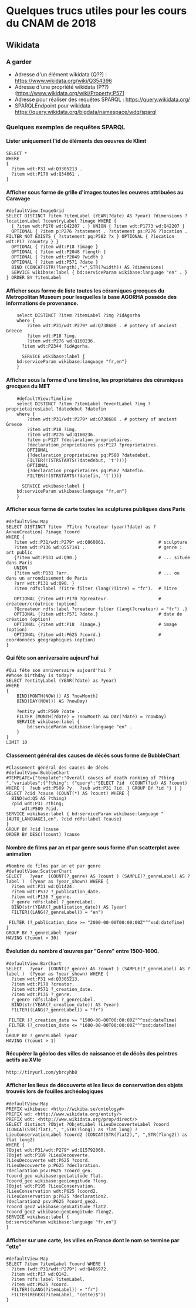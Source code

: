 # Quelques trucs utiles pour les cours du CNAM de 2018

## Wikidata

### A garder
* Adresse d'un élément wikidata (Q??) : https://www.wikidata.org/wiki/Q354396
* Adresse d'une propriété wikidata (P??) :https://www.wikidata.org/wiki/Property:P571
* Adresse pour réaliser des requêtes SPARQL : https://query.wikidata.org/
* SPARQLEndpoint pour wikidata https://query.wikidata.org/bigdata/namespace/wdq/sparql

### Quelques exemples de requêtes SPARQL

#### Lister uniquement l'id de éléments des oeuvres de Klimt
````sparql
SELECT *
WHERE
{
  ?item wdt:P31 wd:Q3305213 .
  ?item wdt:P170 wd:Q34661 .
}
````
#### Afficher sous forme de grille d'images toutes les oeuvres attribuées au Caravage
````
#defaultView:ImageGrid
SELECT DISTINCT ?item ?itemLabel (YEAR(?date) AS ?year) ?dimensions ?locationLabel ?countryLabel ?image WHERE {
  { ?item wdt:P170 wd:Q42207 . } UNION { ?item wdt:P1773 wd:Q42207 }
  OPTIONAL { ?item p:P276 ?statement . ?statement ps:P276 ?location . FILTER NOT EXISTS { ?statement pq:P582 ?x } OPTIONAL { ?location wdt:P17 ?country } }
  OPTIONAL { ?item wdt:P18 ?image }
  OPTIONAL { ?item wdt:P2048 ?length }
  OPTIONAL { ?item wdt:P2049 ?width }
  OPTIONAL { ?item wdt:P571 ?date }
  BIND (CONCAT(STR(?length),"×",STR(?width)) AS ?dimensions)
  SERVICE wikibase:label { bd:serviceParam wikibase:language "en" . }
} ORDER BY ?itemLabel
````

#### Afficher sous forme de liste toutes les céramiques grecques du Metropolitan Museum pour lesquelles la base AGORHA possède des informations de provenance.

````
	select DISTINCT ?item ?itemLabel ?img ?idAgorha
	where {
		?item wdt:P31/wdt:P279* wd:Q738680 . # pottery of ancient Greece
		?item wdt:P18 ?img.    
	    ?item wdt:P276 wd:Q160236.
	  ?item wdt:P2344 ?idAgorha.

	  SERVICE wikibase:label {
	bd:serviceParam wikibase:language "fr,en"}
	}
````

#### Afficher sous la forme d'une timeline, les propriétaires des céramiques grecques du MET 

````
	#defaultView:Timeline
	select DISTINCT ?item ?itemLabel ?eventLabel ?img ?proprietairesLabel ?datedebut ?datefin
	where {
		?item wdt:P31/wdt:P279* wd:Q738680 . # pottery of ancient Greece
		?item wdt:P18 ?img.    
	    ?item wdt:P276 wd:Q160236.
	    ?item p:P127 ?declaration_proprietaires.
	    ?declaration_proprietaires ps:P127 ?proprietaires.
	    OPTIONAL 
		{?declaration_proprietaires pq:P580 ?datedebut.
		FILTER(!(STRSTARTS(?datedebut, 't')))}
	    OPTIONAL 
		{?declaration_proprietaires pq:P582 ?datefin.
		FILTER(!(STRSTARTS(?datefin, 't')))}

	  SERVICE wikibase:label {
	bd:serviceParam wikibase:language "fr,en"}
	}
````
#### Afficher sous forme de carte toutes les sculptures publiques dans Paris

````
#defaultView:Map
SELECT DISTINCT ?item  ?Titre ?createur (year(?date) as ?AnneeCreation) ?image ?coord 
WHERE {
   ?item wdt:P31/wdt:P279* wd:Q860861.                    # sculpture
   ?item wdt:P136 wd:Q557141 .                            # genre : art public
   {?item wdt:P131 wd:Q90.}                               # ... située dans Paris
   UNION
   {?item wdt:P131 ?arr.                                  # ... ou dans un arrondissement de Paris  
   ?arr wdt:P131 wd:Q90. } 
   ?item rdfs:label ?Titre filter (lang(?Titre) = "fr").  # Titre
  
   OPTIONAL {?item wdt:P170 ?Qcreateur.                   # créateur/créatrice (option)
   ?Qcreateur rdfs:label ?createur filter (lang(?createur) = "fr") .}
   OPTIONAL {?item wdt:P571 ?date.}                       # date de création (option)
   OPTIONAL {?item wdt:P18  ?image.}                      # image (option)
   OPTIONAL {?item wdt:P625 ?coord.}                      # coordonnées géographiques (option)
}
````

#### Qui fête son anniversaire aujourd'hui
````
#Qui fête son anniversaire aujourd'hui ?
#Whose birthday is today?
SELECT ?entityLabel (YEAR(?date) as ?year)
WHERE
{
    BIND(MONTH(NOW()) AS ?nowMonth)
    BIND(DAY(NOW()) AS ?nowDay)

    ?entity wdt:P569 ?date .
    FILTER (MONTH(?date) = ?nowMonth && DAY(?date) = ?nowDay)
    SERVICE wikibase:label {
        bd:serviceParam wikibase:language "en" .
    }
}
LIMIT 10
````
#### Classement général des causes de décès sous forme de BubbleChart

````
#Classement général des causes de décès
#defaultView:BubbleChart
#TEMPLATE={"template":"Overall causes of death ranking of ?thing ","variables":{"?thing": {"query":"SELECT ?id  (COUNT(?id) AS ?count) WHERE {  ?sub wdt:P509 ?y.  ?sub wdt:P31 ?id. } GROUP BY ?id "} } }
SELECT ?cid ?cause (COUNT(*) AS ?count) WHERE {
  BIND(wd:Q5 AS ?thing)
  ?pid wdt:P31 ?thing;
      wdt:P509 ?cid.
SERVICE wikibase:label { bd:serviceParam wikibase:language "[AUTO_LANGUAGE],en". ?cid rdfs:label ?cause}
}
GROUP BY ?cid ?cause
ORDER BY DESC(?count) ?cause
````
#### Nombre de films par an et par genre sous forme d'un scatterplot avec animation

````
#Nombre de films par an et par genre
#defaultView:ScatterChart
SELECT   ?year  (COUNT(?_genre) AS ?count ) (SAMPLE(?_genreLabel) AS ?label )  (?year as ?year_shown) WHERE {
  ?item wdt:P31 wd:Q11424.
  ?item wdt:P577 ?_publication_date.
  ?item wdt:P136 ?_genre.
  ?_genre rdfs:label ?_genreLabel.
  BIND(str(YEAR(?_publication_date)) AS ?year)
  FILTER((LANG(?_genreLabel)) = "en")
 
 FILTER (?_publication_date >= "2000-00-00T00:00:00Z"^^xsd:dateTime)
}
GROUP BY ?_genreLabel ?year
HAVING (?count > 30)
````


#### Évolution du nombre d'œuvres par "Genre" entre 1500-1600. 
````
#defaultView:BarChart 
SELECT   ?year  (COUNT(?_genre) AS ?count ) (SAMPLE(?_genreLabel) AS ?label )  (?year as ?year_shown) WHERE {
  ?item wdt:P31 wd:Q3305213.
  ?item wdt:P170 ?creator.
  ?item wdt:P571 ?_creation_date.
  ?item wdt:P136 ?_genre.
  ?_genre rdfs:label ?_genreLabel.
  BIND(str(YEAR(?_creation_date)) AS ?year)
  FILTER((LANG(?_genreLabel)) = "fr")
  
 FILTER (?_creation_date >= "1500-00-00T00:00:00Z"^^xsd:dateTime)
 FILTER (?_creation_date <= "1600-00-00T00:00:00Z"^^xsd:dateTime)
}
GROUP BY ?_genreLabel ?year
HAVING (?count > 1)
````

#### Récupérer la géoloc des villes de naissance et de décès des peintres actifs au XVIe 
````
http://tinyurl.com/ybrcyhb8
````

#### Afficher les lieux de découverte et les lieux de conservation des objets trouvés lors de fouilles archéologiques
````
#defaultView:Map
PREFIX wikibase: <http://wikiba.se/ontology#>
PREFIX wd: <http://www.wikidata.org/entity/>
PREFIX wdt: <http://www.wikidata.org/prop/direct/>
SELECT distinct ?Objet ?ObjetLabel ?LieuDecouverteLabel ?coord (CONCAT(STR(?lat),", ",STR(?long)) as ?lat_long) ?LieuConservationLabel ?coord2 (CONCAT(STR(?lat2),", ",STR(?long2)) as ?lat_long2)
WHERE {
?Objet wdt:P31/wdt:P279* wd:Q15792060.
?Objet wdt:P189 ?LieuDecouverte.
?LieuDecouverte wdt:P625 ?coord.
?LieuDecouverte p:P625 ?declaration.
?declaration psv:P625 ?coord_geo.
?coord_geo wikibase:geoLatitude ?lat.
?coord_geo wikibase:geoLongitude ?long.
?Objet wdt:P195 ?LieuConservation.
?LieuConservation wdt:P625 ?coord2.
?LieuConservation p:P625 ?declaration2.
?declaration2 psv:P625 ?coord_geo2.
?coord_geo2 wikibase:geoLatitude ?lat2.
?coord_geo2 wikibase:geoLongitude ?long2.
SERVICE wikibase:label {
bd:serviceParam wikibase:language "fr,en"}
}
````
#### Afficher sur une carte, les villes en France dont le nom se termine par "ette"

````
#defaultView:Map
SELECT ?item ?itemLabel ?coord WHERE {
  ?item (wdt:P31/wdt:P279*) wd:Q486972.
  ?item wdt:P17 wd:Q142.
  ?item rdfs:label ?itemLabel.
  ?item wdt:P625 ?coord.
  FILTER((LANG(?itemLabel)) = "fr")
  FILTER(REGEX(?itemLabel, "(ette)$"))
}
````





````

````






````

````






````

````







````

````






````

````









````

````








````

````
